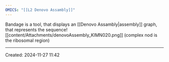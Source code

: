 ```yaml
---
OMICS: "[[L2 Denovo Assambly]]"
---
```

Bandage is a tool, that displays an [[Denovo Assambly|assembly]] graph, that represents the sequence![[content/Attachments/denovoAssembly_KIMN020.png]]
(complex nod is the ribosomal region)

---
Created: 2024-11-27 11:42